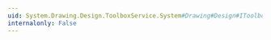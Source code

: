 ```yaml
---
uid: System.Drawing.Design.ToolboxService.System#Drawing#Design#IToolboxService#SelectedToolboxItemUsed
internalonly: False
---
```

